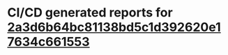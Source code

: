 # CI/CD generated reports for [2a3d6b64bc81138bd5c1d392620e17634c661553](https://github.com/hydephp/develop/commit/2a3d6b64bc81138bd5c1d392620e17634c661553)
